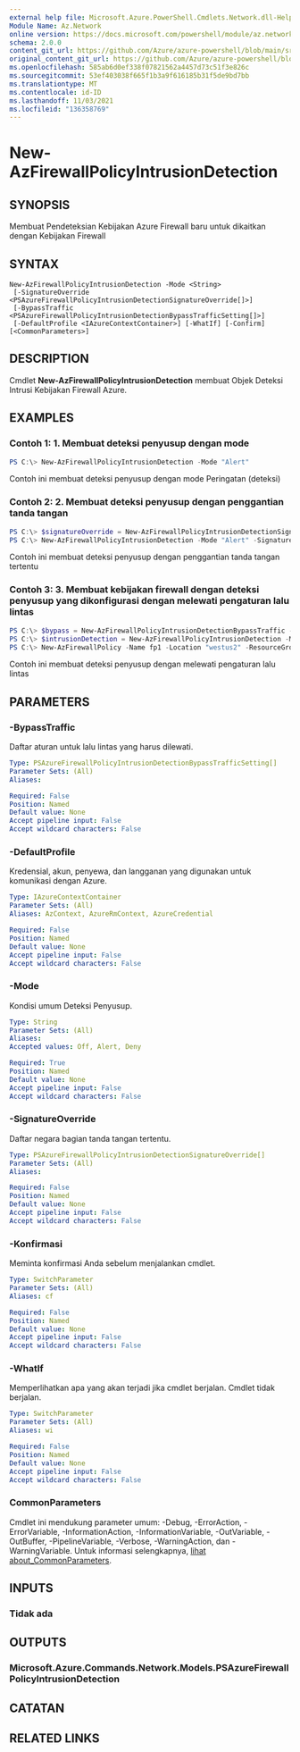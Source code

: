 ```yaml
---
external help file: Microsoft.Azure.PowerShell.Cmdlets.Network.dll-Help.xml
Module Name: Az.Network
online version: https://docs.microsoft.com/powershell/module/az.network/new-azfirewallpolicyintrusiondetection
schema: 2.0.0
content_git_url: https://github.com/Azure/azure-powershell/blob/main/src/Network/Network/help/New-AzFirewallPolicyIntrusionDetection.md
original_content_git_url: https://github.com/Azure/azure-powershell/blob/main/src/Network/Network/help/New-AzFirewallPolicyIntrusionDetection.md
ms.openlocfilehash: 585ab6d0ef338f07821562a4457d73c51f3e826c
ms.sourcegitcommit: 53ef403038f665f1b3a9f616185b31f5de9bd7bb
ms.translationtype: MT
ms.contentlocale: id-ID
ms.lasthandoff: 11/03/2021
ms.locfileid: "136358769"
---
```

# New-AzFirewallPolicyIntrusionDetection

## SYNOPSIS
Membuat Pendeteksian Kebijakan Azure Firewall baru untuk dikaitkan dengan Kebijakan Firewall

## SYNTAX

```
New-AzFirewallPolicyIntrusionDetection -Mode <String>
 [-SignatureOverride <PSAzureFirewallPolicyIntrusionDetectionSignatureOverride[]>]
 [-BypassTraffic <PSAzureFirewallPolicyIntrusionDetectionBypassTrafficSetting[]>]
 [-DefaultProfile <IAzureContextContainer>] [-WhatIf] [-Confirm] [<CommonParameters>]
```

## DESCRIPTION
Cmdlet **New-AzFirewallPolicyIntrusionDetection** membuat Objek Deteksi Intrusi Kebijakan Firewall Azure.

## EXAMPLES

### Contoh 1: 1. Membuat deteksi penyusup dengan mode
```powershell
PS C:\> New-AzFirewallPolicyIntrusionDetection -Mode "Alert"
```

Contoh ini membuat deteksi penyusup dengan mode Peringatan (deteksi)

### Contoh 2: 2. Membuat deteksi penyusup dengan penggantian tanda tangan
```powershell
PS C:\> $signatureOverride = New-AzFirewallPolicyIntrusionDetectionSignatureOverride -Id "123456798" -Mode "Deny"
PS C:\> New-AzFirewallPolicyIntrusionDetection -Mode "Alert" -SignatureOverride $signatureOverride
```

Contoh ini membuat deteksi penyusup dengan penggantian tanda tangan tertentu

### Contoh 3: 3. Membuat kebijakan firewall dengan deteksi penyusup yang dikonfigurasi dengan melewati pengaturan lalu lintas
```powershell
PS C:\> $bypass = New-AzFirewallPolicyIntrusionDetectionBypassTraffic -Name "bypass-setting" -Protocol "TCP" -DestinationPort "80" -SourceAddress "10.0.0.0" -DestinationAddress "10.0.0.0"
PS C:\> $intrusionDetection = New-AzFirewallPolicyIntrusionDetection -Mode "Deny" -BypassTraffic $bypass
PS C:\> New-AzFirewallPolicy -Name fp1 -Location "westus2" -ResourceGroup TestRg -SkuTier "Premium" -IntrusionDetection $intrusionDetection
```

Contoh ini membuat deteksi penyusup dengan melewati pengaturan lalu lintas

## PARAMETERS

### -BypassTraffic
Daftar aturan untuk lalu lintas yang harus dilewati.

```yaml
Type: PSAzureFirewallPolicyIntrusionDetectionBypassTrafficSetting[]
Parameter Sets: (All)
Aliases:

Required: False
Position: Named
Default value: None
Accept pipeline input: False
Accept wildcard characters: False
```

### -DefaultProfile
Kredensial, akun, penyewa, dan langganan yang digunakan untuk komunikasi dengan Azure.

```yaml
Type: IAzureContextContainer
Parameter Sets: (All)
Aliases: AzContext, AzureRmContext, AzureCredential

Required: False
Position: Named
Default value: None
Accept pipeline input: False
Accept wildcard characters: False
```

### -Mode
Kondisi umum Deteksi Penyusup.

```yaml
Type: String
Parameter Sets: (All)
Aliases:
Accepted values: Off, Alert, Deny

Required: True
Position: Named
Default value: None
Accept pipeline input: False
Accept wildcard characters: False
```

### -SignatureOverride
Daftar negara bagian tanda tangan tertentu.

```yaml
Type: PSAzureFirewallPolicyIntrusionDetectionSignatureOverride[]
Parameter Sets: (All)
Aliases:

Required: False
Position: Named
Default value: None
Accept pipeline input: False
Accept wildcard characters: False
```

### -Konfirmasi
Meminta konfirmasi Anda sebelum menjalankan cmdlet.

```yaml
Type: SwitchParameter
Parameter Sets: (All)
Aliases: cf

Required: False
Position: Named
Default value: None
Accept pipeline input: False
Accept wildcard characters: False
```

### -WhatIf
Memperlihatkan apa yang akan terjadi jika cmdlet berjalan.
Cmdlet tidak berjalan.

```yaml
Type: SwitchParameter
Parameter Sets: (All)
Aliases: wi

Required: False
Position: Named
Default value: None
Accept pipeline input: False
Accept wildcard characters: False
```

### CommonParameters
Cmdlet ini mendukung parameter umum: -Debug, -ErrorAction, -ErrorVariable, -InformationAction, -InformationVariable, -OutVariable, -OutBuffer, -PipelineVariable, -Verbose, -WarningAction, dan -WarningVariable. Untuk informasi selengkapnya, [lihat about_CommonParameters](http://go.microsoft.com/fwlink/?LinkID=113216).

## INPUTS

### Tidak ada

## OUTPUTS

### Microsoft.Azure.Commands.Network.Models.PSAzureFirewallPolicyIntrusionDetection

## CATATAN

## RELATED LINKS
